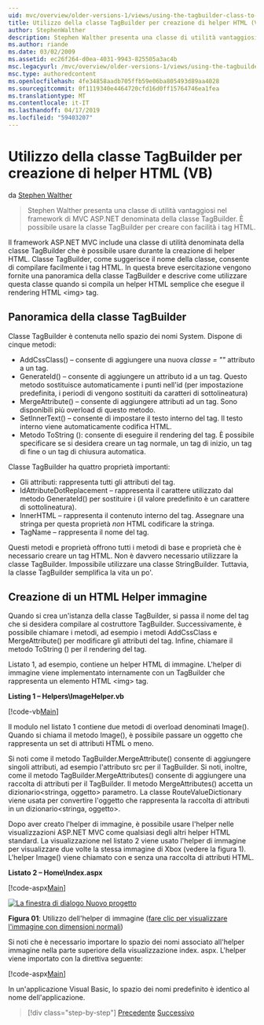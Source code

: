 ```yaml
---
uid: mvc/overview/older-versions-1/views/using-the-tagbuilder-class-to-build-html-helpers-vb
title: Utilizzo della classe TagBuilder per creazione di helper HTML (VB) | Microsoft Docs
author: StephenWalther
description: Stephen Walther presenta una classe di utilità vantaggiosi nel framework di MVC ASP.NET denominata della classe TagBuilder. È possibile utilizzare facilmente la classe TagBuilder per...
ms.author: riande
ms.date: 03/02/2009
ms.assetid: ec26f264-d0ea-4031-9943-825505a3ac4b
msc.legacyurl: /mvc/overview/older-versions-1/views/using-the-tagbuilder-class-to-build-html-helpers-vb
msc.type: authoredcontent
ms.openlocfilehash: 4fe34858aadb705ffb59e06ba805493d89aa4028
ms.sourcegitcommit: 0f1119340e4464720cfd16d0ff15764746ea1fea
ms.translationtype: MT
ms.contentlocale: it-IT
ms.lasthandoff: 04/17/2019
ms.locfileid: "59403207"
---
```

# <a name="using-the-tagbuilder-class-to-build-html-helpers-vb"></a>Utilizzo della classe TagBuilder per creazione di helper HTML (VB)

da [Stephen Walther](https://github.com/StephenWalther)

> Stephen Walther presenta una classe di utilità vantaggiosi nel framework di MVC ASP.NET denominata della classe TagBuilder. È possibile usare la classe TagBuilder per creare con facilità i tag HTML.


Il framework ASP.NET MVC include una classe di utilità denominata della classe TagBuilder che è possibile usare durante la creazione di helper HTML. Classe TagBuilder, come suggerisce il nome della classe, consente di compilare facilmente i tag HTML. In questa breve esercitazione vengono fornite una panoramica della classe TagBuilder e descrive come utilizzare questa classe quando si compila un helper HTML semplice che esegue il rendering HTML &lt;img&gt; tag.

## <a name="overview-of-the-tagbuilder-class"></a>Panoramica della classe TagBuilder

Classe TagBuilder è contenuta nello spazio dei nomi System. Dispone di cinque metodi:

- AddCssClass() – consente di aggiungere una nuova *classe = ""* attributo a un tag.
- GenerateId() – consente di aggiungere un attributo id a un tag. Questo metodo sostituisce automaticamente i punti nell'id (per impostazione predefinita, i periodi di vengono sostituiti da caratteri di sottolineatura)
- MergeAttribute() – consente di aggiungere attributi ad un tag. Sono disponibili più overload di questo metodo.
- SetInnerText() – consente di impostare il testo interno del tag. Il testo interno viene automaticamente codifica HTML.
- Metodo ToString (): consente di eseguire il rendering del tag. È possibile specificare se si desidera creare un tag normale, un tag di inizio, un tag di fine o un tag di chiusura automatica.
  

Classe TagBuilder ha quattro proprietà importanti:

- Gli attributi: rappresenta tutti gli attributi del tag.
- IdAttributeDotReplacement – rappresenta il carattere utilizzato dal metodo GenerateId() per sostituire i (il valore predefinito è un carattere di sottolineatura).
- InnerHTML – rappresenta il contenuto interno del tag. Assegnare una stringa per questa proprietà *non* HTML codificare la stringa.
- TagName – rappresenta il nome del tag.

Questi metodi e proprietà offrono tutti i metodi di base e proprietà che è necessario creare un tag HTML. Non è davvero necessario utilizzare la classe TagBuilder. Impossibile utilizzare una classe StringBuilder. Tuttavia, la classe TagBuilder semplifica la vita un po'.

## <a name="creating-an-image-html-helper"></a>Creazione di un HTML Helper immagine

Quando si crea un'istanza della classe TagBuilder, si passa il nome del tag che si desidera compilare al costruttore TagBuilder. Successivamente, è possibile chiamare i metodi, ad esempio i metodi AddCssClass e MergeAttribute() per modificare gli attributi del tag. Infine, chiamare il metodo ToString () per il rendering del tag.

Listato 1, ad esempio, contiene un helper HTML di immagine. L'helper di immagine viene implementato internamente con un TagBuilder che rappresenta un elemento HTML &lt;img&gt; tag.

**Listing 1 – Helpers\ImageHelper.vb**

[!code-vb[Main](using-the-tagbuilder-class-to-build-html-helpers-vb/samples/sample1.vb)]

Il modulo nel listato 1 contiene due metodi di overload denominati Image(). Quando si chiama il metodo Image(), è possibile passare un oggetto che rappresenta un set di attributi HTML o meno.

Si noti come il metodo TagBuilder.MergeAttribute() consente di aggiungere singoli attributi, ad esempio l'attributo src per il TagBuilder. Si noti, inoltre, come il metodo TagBuilder.MergeAttributes() consente di aggiungere una raccolta di attributi per il TagBuilder. Il metodo MergeAttributes() accetta un dizionario&lt;stringa, oggetto&gt; parametro. La classe RouteValueDictionary viene usata per convertire l'oggetto che rappresenta la raccolta di attributi in un dizionario&lt;stringa, oggetto&gt;.

Dopo aver creato l'helper di immagine, è possibile usare l'helper nelle visualizzazioni ASP.NET MVC come qualsiasi degli altri helper HTML standard. La visualizzazione nel listato 2 viene usato l'helper di immagine per visualizzare due volte la stessa immagine di Xbox (vedere la figura 1). L'helper Image() viene chiamato con e senza una raccolta di attributi HTML.

**Listato 2 – Home\Index.aspx**

[!code-aspx[Main](using-the-tagbuilder-class-to-build-html-helpers-vb/samples/sample2.aspx)]


[![La finestra di dialogo Nuovo progetto](using-the-tagbuilder-class-to-build-html-helpers-vb/_static/image1.jpg)](using-the-tagbuilder-class-to-build-html-helpers-vb/_static/image1.png)

**Figura 01**: Utilizzo dell'helper di immagine ([fare clic per visualizzare l'immagine con dimensioni normali](using-the-tagbuilder-class-to-build-html-helpers-vb/_static/image2.png))


Si noti che è necessario importare lo spazio dei nomi associato all'helper immagine nella parte superiore della visualizzazione index. aspx. L'helper viene importato con la direttiva seguente:

[!code-aspx[Main](using-the-tagbuilder-class-to-build-html-helpers-vb/samples/sample3.aspx)]

In un'applicazione Visual Basic, lo spazio dei nomi predefinito è identico al nome dell'applicazione.

> [!div class="step-by-step"]
> [Precedente](creating-custom-html-helpers-vb.md)
> [Successivo](creating-page-layouts-with-view-master-pages-vb.md)

